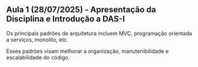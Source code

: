 ## Aula 1 (28/07/2025) - Apresentação da Disciplina e Introdução a DAS-I

Os principais padrões de arquitetura incluem MVC, programação orientada a serviços, monolito, etc. 

Esses padrões visam melhorar a organização, manutenibilidade e escalabilidade do código.